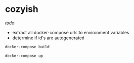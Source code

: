 # cozyish

_todo_
* extract all docker-compose urls to environment variables
* determine if id's are autogenerated

```bash
docker-compose build

docker-compose up
```
